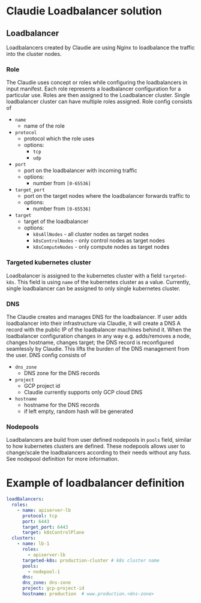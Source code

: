 # Claudie Loadbalancer solution

## Loadbalancer

Loadbalancers created by Claudie are using Nginx to loadbalance the traffic into the cluster nodes. 

### Role 

The Claudie uses concept or roles while configuring the loadbalancers in input manifest. Each role represents a loadbalancer configuration for a particular use. Roles are then assigned to the Loadbalancer cluster. Single loadbalancer cluster can have multiple roles assigned. Role config consists of

- `name` 
  - name of the role
- `protocol` 
  - protocol which the role uses
  - options:
    - `tcp`
    - `udp` 
- `port`
  - port on the loadbalancer with incoming traffic
  - options:
    - number from `[0-65536]` 
- `target_port` 
  - port on the target nodes where the loadbalancer forwards traffic to
  - options:
    - number from `[0-65536]`
- `target` 
  - target of the loadbalancer
  - options:
    - `k8sAllNodes` - all cluster nodes as target nodes
    - `k8sControlNodes` - only control nodes as target nodes
    - `k8sComputeNodes` - only compute nodes as target nodes

### Targeted kubernetes cluster

Loadbalancer is assigned to the kubernetes cluster with a field `targeted-k8s`. This field is using `name` of the kubernetes cluster as a value. Currently, single loadbalancer can be assigned to only single kubernetes cluster.

### DNS

The Claudie creates and manages DNS for the loadbalancer. If user adds loadbalancer into their infrastructure via Claudie, it will create a DNS A record with the public IP of the loadbalancer machines behind it. When the loadbalancer configuration changes in any way e.g. adds/removes a node, changes hostname, changes target; the DNS record is reconfigured seamlessly by Claudie. This lifts the burden of the DNS management from the user. DNS config consists of

- `dns_zone`
  - DNS zone for the DNS records 
- `project`
  - GCP project id
  - Claudie currently supports only GCP cloud DNS 
- `hostname`
  - hostname for the DNS records
  - if left empty, random hash will be generated 

### Nodepools

Loadbalancers are build from user defined nodepools in `pools` field, similar to how kubernetes clusters are defined. These nodepools allows user to change/scale the loadbalancers according to their needs without any fuss. See nodepool definition for more information.

# Example of loadbalancer definition

```yaml
loadBalancers:
  roles:
    - name: apiserver-lb
      protocol: tcp
      port: 6443
      target_port: 6443
      target: k8sControlPlane
  clusters:
    - name: lb-1
      roles:
        - apiserver-lb
      targeted-k8s: production-cluster # k8s cluster name
      pools:
        - nodepool-1
      dns:
      dns_zone: dns-zone
      project: gcp-project-id
      hostname: production  # www.production.<dns-zone>
```